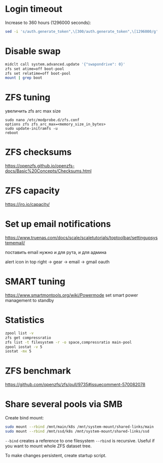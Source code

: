 
# Login timeout

Increase to 360 hours (1296000 seconds):
```bash
sed -i 's/auth.generate_token",\[300/auth.generate_token",\[1296000/g'  /usr/share/truenas/webui/*.js
```

# Disable swap

```bash
midclt call system.advanced.update '{"swapondrive": 0}'
zfs set atime=off boot-pool
zfs set relatime=off boot-pool
mount | grep boot
```

# ZFS tuning

увеличить zfs arc max size
```
sudo nano /etc/modprobe.d/zfs.conf
options zfs zfs_arc_max=<memory_size_in_bytes>
sudo update-initramfs -u
reboot
```

# ZFS checksums

https://openzfs.github.io/openzfs-docs/Basic%20Concepts/Checksums.html

# ZFS capacity

https://jro.io/capacity/

# Set up email notifications

https://www.truenas.com/docs/scale/scaletutorials/toptoolbar/settingupsystememail/

поставить email нужно и для рута, и для админа

alert icon in top right → gear → email → gmail oauth

# SMART tuning

https://www.smartmontools.org/wiki/Powermode
set smart power management to standby

# Statistics

```bash
zpool list -v
zfs get compressratio
zfs list -t filesystem -r -o space,compressratio main-pool
zpool iostat -v 5
iostat -mx 5
```

# ZFS benchmark

https://github.com/openzfs/zfs/pull/9735#issuecomment-570082078

# Share several pools via SMB

Create bind mount:
```bash
sudo mount --rbind /mnt/main/k8s /mnt/system-mount/shared-links/main
sudo mount --rbind /mnt/ssd/k8s /mnt/system-mount/shared-links/ssd
```

`--bind` creates a reference to one filesystem
`--rbind` is recursive. Useful if you want to mount whole ZFS dataset tree.

To make changes persistent, create startup script.
